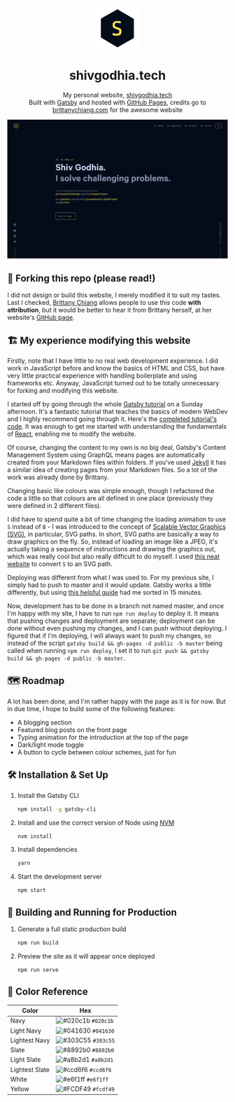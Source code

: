 <div align="center">
  <img alt="Logo" src="./src/images/logo.png" width="100" />
</div>
<h1 align="center">
  shivgodhia.tech
</h1>
<p align="center">
  My personal website, <a href="https://shivgodhia.tech" target="_blank">shivgodhia.tech</a>
  <br>
  Built with <a href="https://www.gatsbyjs.org/" target="_blank">Gatsby</a> and hosted with <a href="https://pages.github.com/" target="_blank">GitHub Pages</a>, credits go to <a href="https://brittanychiang.com" target="_blank">brittanychiang.com</a> for the awesome website
</p>

![demo](./src/images/demo.png)

## 🚨 Forking this repo (please read!)

I did not design or build this website, I merely modified it to suit my tastes. Last I checked, [Brittany Chiang](https://github.com/bchiang7/) allows people to use this code **with attribution**, but it would be better to hear it from Brittany herself, at her website's [GitHub page](https://github.com/bchiang7/v4).

## 🏗️ My experience modifying this website

Firstly, note that I have little to no real web development experience. I did work in JavaScript before and know the basics of HTML and CSS, but have very little practical experience with handling boilerplate and using frameworks etc. Anyway, JavaScript turned out to be totally unnecessary for forking and modifying this website.

I started off by going through the whole [Gatsby tutorial](https://www.gatsbyjs.org/tutorial/) on a Sunday afternoon. It's a fantastic tutorial that teaches the basics of modern WebDev and I highly recommend going through it. Here's the [completed tutorial's code](https://github.com/hivestrung/gatsby-tutorial). It was enough to get me started with understanding the fundamentals of [React](https://reactjs.org/), enabling me to modify the website.

Of course, changing the content to my own is no big deal, Gatsby's Content Management System using GraphQL means pages are automatically created from your Markdown files within folders. If you've used [Jekyll](https://jekyllrb.com/) it has a similar idea of creating pages from your Markdown files. So a lot of the work was already done by Brittany.

Changing basic like colours was simple enough, though I refactored the code a little so that colours are all defined in one place (previously they were defined in 2 different files).

I did have to spend quite a bit of time changing the loading animation to use `S` instead of `B` - I was introduced to the concept of [Scalable Vector Graphics (SVG)](https://developer.mozilla.org/en-US/docs/Web/SVG), in particular, SVG paths. In short, SVG paths are basically a way to draw graphics on the fly. So, instead of loading an image like a JPEG, it's actually taking a sequence of instructions and drawing the graphics out, which was really cool but also really difficult to do myself. I used [this neat website](https://danmarshall.github.io/google-font-to-svg-path/) to convert `S` to an SVG path.

Deploying was different from what I was used to. For my previous site, I simply had to push to master and it would update. Gatsby works a little differently, but using [this helpful guide](https://www.gatsbyjs.com/docs/how-gatsby-works-with-github-pages/) had me sorted in 15 minutes.

Now, development has to be done in a branch not named master, and once I'm happy with my site, I have to run `npm run deploy` to deploy it. It means that pushing changes and deployment are separate; deployment can be done without even pushing my changes, and I can push without deploying. I figured that if I'm deploying, I will always want to push my changes, so instead of the script `gatsby build && gh-pages -d public -b master` being called when running `npm run deploy`, I set it to run `git push && gatsby build && gh-pages -d public -b master`.

## 🗺️ Roadmap

A lot has been done, and I'm rather happy with the page as it is for now. But in due time, I hope to build some of the following features:

- A blogging section
- Featured blog posts on the front page
- Typing animation for the introduction at the top of the page
- Dark/light mode toggle
- A button to cycle between colour schemes, just for fun

## 🛠 Installation & Set Up

1. Install the Gatsby CLI

   ```sh
   npm install -g gatsby-cli
   ```

2. Install and use the correct version of Node using [NVM](https://github.com/nvm-sh/nvm)

   ```sh
   nvm install
   ```

3. Install dependencies

   ```sh
   yarn
   ```

4. Start the development server

   ```sh
   npm start
   ```

## 🚀 Building and Running for Production

1. Generate a full static production build

   ```sh
   npm run build
   ```

1. Preview the site as it will appear once deployed

   ```sh
   npm run serve
   ```

## 🎨 Color Reference

| Color          | Hex                                                                |
| -------------- | ------------------------------------------------------------------ |
| Navy           | ![#020c1b](https://via.placeholder.com/10/020c1b?text=+) `#020c1b` |
| Light Navy     | ![#041630](https://via.placeholder.com/10/041630?text=+) `#041630` |
| Lightest Navy  | ![#303C55](https://via.placeholder.com/10/303C55?text=+) `#303c55` |
| Slate          | ![#8892b0](https://via.placeholder.com/10/8892b0?text=+) `#8892b0` |
| Light Slate    | ![#a8b2d1](https://via.placeholder.com/10/a8b2d1?text=+) `#a8b2d1` |
| Lightest Slate | ![#ccd6f6](https://via.placeholder.com/10/ccd6f6?text=+) `#ccd6f6` |
| White          | ![#e6f1ff](https://via.placeholder.com/10/e6f1ff?text=+) `#e6f1ff` |
| Yellow         | ![#FCDF49](https://via.placeholder.com/10/FCDF49?text=+) `#fcdf49` |
